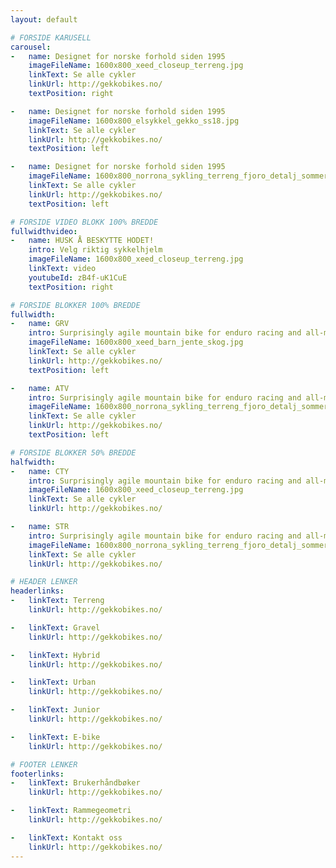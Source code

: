```yaml
---
layout: default

# FORSIDE KARUSELL
carousel:
-   name: Designet for norske forhold siden 1995
    imageFileName: 1600x800_xeed_closeup_terreng.jpg
    linkText: Se alle cykler
    linkUrl: http://gekkobikes.no/
    textPosition: right

-   name: Designet for norske forhold siden 1995
    imageFileName: 1600x800_elsykkel_gekko_ss18.jpg
    linkText: Se alle cykler
    linkUrl: http://gekkobikes.no/
    textPosition: left

-   name: Designet for norske forhold siden 1995
    imageFileName: 1600x800_norrona_sykling_terreng_fjoro_detalj_sommer.jpg
    linkText: Se alle cykler
    linkUrl: http://gekkobikes.no/
    textPosition: left

# FORSIDE VIDEO BLOKK 100% BREDDE 
fullwidthvideo:
-   name: HUSK Å BESKYTTE HODET!
    intro: Velg riktig sykkelhjelm
    imageFileName: 1600x800_xeed_closeup_terreng.jpg
    linkText: video
    youtubeId: zB4f-uK1CuE
    textPosition: right

# FORSIDE BLOKKER 100% BREDDE 
fullwidth:
-   name: GRV
    intro: Surprisingly agile mountain bike for enduro racing and all-mountain competitions
    imageFileName: 1600x800_xeed_barn_jente_skog.jpg
    linkText: Se alle cykler
    linkUrl: http://gekkobikes.no/
    textPosition: left

-   name: ATV
    intro: Surprisingly agile mountain bike for enduro racing and all-mountain competitions
    imageFileName: 1600x800_norrona_sykling_terreng_fjoro_detalj_sommer.jpg
    linkText: Se alle cykler
    linkUrl: http://gekkobikes.no/
    textPosition: left

# FORSIDE BLOKKER 50% BREDDE 
halfwidth:
-   name: CTY
    intro: Surprisingly agile mountain bike for enduro racing and all-mountain competitions
    imageFileName: 1600x800_xeed_closeup_terreng.jpg
    linkText: Se alle cykler
    linkUrl: http://gekkobikes.no/

-   name: STR
    intro: Surprisingly agile mountain bike for enduro racing and all-mountain competitions
    imageFileName: 1600x800_norrona_sykling_terreng_fjoro_detalj_sommer.jpg
    linkText: Se alle cykler
    linkUrl: http://gekkobikes.no/

# HEADER LENKER
headerlinks:
-   linkText: Terreng
    linkUrl: http://gekkobikes.no/

-   linkText: Gravel
    linkUrl: http://gekkobikes.no/

-   linkText: Hybrid
    linkUrl: http://gekkobikes.no/

-   linkText: Urban
    linkUrl: http://gekkobikes.no/

-   linkText: Junior
    linkUrl: http://gekkobikes.no/

-   linkText: E-bike
    linkUrl: http://gekkobikes.no/

# FOOTER LENKER
footerlinks:
-   linkText: Brukerhåndbøker
    linkUrl: http://gekkobikes.no/

-   linkText: Rammegeometri
    linkUrl: http://gekkobikes.no/

-   linkText: Kontakt oss
    linkUrl: http://gekkobikes.no/
---
```


